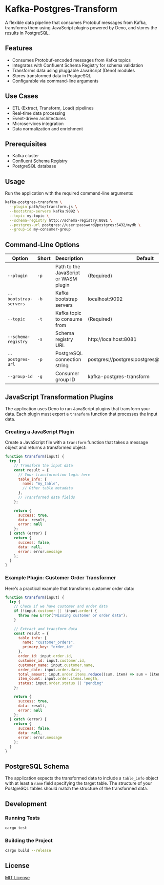 # Kafka-Postgres-Transform

A flexible data pipeline that consumes Protobuf messages from Kafka, transforms them using JavaScript plugins powered by Deno, and stores the results in PostgreSQL.

## Features

- Consumes Protobuf-encoded messages from Kafka topics
- Integrates with Confluent Schema Registry for schema validation
- Transforms data using pluggable JavaScript (Deno) modules
- Stores transformed data in PostgreSQL
- Configurable via command-line arguments

## Use Cases

- ETL (Extract, Transform, Load) pipelines
- Real-time data processing
- Event-driven architectures
- Microservices integration
- Data normalization and enrichment

## Prerequisites

- Kafka cluster
- Confluent Schema Registry
- PostgreSQL database

## Usage

Run the application with the required command-line arguments:

```bash
kafka-postgres-transform \
  --plugin path/to/transform.js \
  --bootstrap-servers kafka:9092 \
  --topic my-topic \
  --schema-registry http://schema-registry:8081 \
  --postgres-url postgres://user:password@postgres:5432/mydb \
  --group-id my-consumer-group
```

## Command-Line Options

| Option | Short | Description | Default |
|--------|-------|-------------|---------|
| `--plugin` | `-p` | Path to the JavaScript or WASM plugin | (Required) |
| `--bootstrap-servers` | `-b` | Kafka bootstrap servers | localhost:9092 |
| `--topic` | `-t` | Kafka topic to consume from | (Required) |
| `--schema-registry` | `-s` | Schema registry URL | http://localhost:8081 |
| `--postgres-url` | `-p` | PostgreSQL connection string | postgres://postgres:postgres@localhost/postgres |
| `--group-id` | `-g` | Consumer group ID | kafka-postgres-transform |

## JavaScript Transformation Plugins

The application uses Deno to run JavaScript plugins that transform your data. Each plugin must export a `transform` function that processes the input data.

### Creating a JavaScript Plugin

Create a JavaScript file with a `transform` function that takes a message object and returns a transformed object:

```javascript
function transform(input) {
  try {
    // Transform the input data
    const result = {
      // Your transformation logic here
      table_info: {
        name: "my_table",
        // Other table metadata
      },
      // Transformed data fields
    };

    return {
      success: true,
      data: result,
      error: null
    };
  } catch (error) {
    return {
      success: false,
      data: null,
      error: error.message
    };
  }
}
```

### Example Plugin: Customer Order Transformer

Here's a practical example that transforms customer order data:

```javascript
function transform(input) {
  try {
    // Check if we have customer and order data
    if (!input.customer || !input.order) {
      throw new Error("Missing customer or order data");
    }

    // Extract and transform data
    const result = {
      table_info: {
        name: "customer_orders",
        primary_key: "order_id"
      },
      order_id: input.order.id,
      customer_id: input.customer.id,
      customer_name: input.customer.name,
      order_date: input.order.date,
      total_amount: input.order.items.reduce((sum, item) => sum + (item.price * item.quantity), 0),
      item_count: input.order.items.length,
      status: input.order.status || "pending"
    };

    return {
      success: true,
      data: result,
      error: null
    };
  } catch (error) {
    return {
      success: false,
      data: null,
      error: error.message
    };
  }
}
```

## PostgreSQL Schema

The application expects the transformed data to include a `table_info` object with at least a `name` field specifying the target table. The structure of your PostgreSQL tables should match the structure of the transformed data.

## Development

### Running Tests

```bash
cargo test
```

### Building the Project

```bash
cargo build --release
```

## License

[MIT License](LICENSE)
